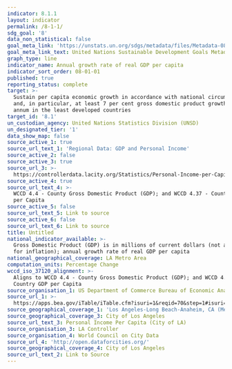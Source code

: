 ```yaml
---
indicator: 8.1.1
layout: indicator
permalink: /8-1-1/
sdg_goal: '8'
data_non_statistical: false
goal_meta_link: 'https://unstats.un.org/sdgs/metadata/files/Metadata-08-01-01.pdf '
goal_meta_link_text: United Nations Sustainable Development Goals Metadata (PDF 232 KB)
graph_type: line
indicator_name: Annual growth rate of real GDP per capita
indicator_sort_order: 08-01-01
published: true
reporting_status: complete
target: >-
  Sustain per capita economic growth in accordance with national circumstances
  and, in particular, at least 7 per cent gross domestic product growth per
  annum in the least developed countries
target_id: '8.1'
un_custodian_agency: United Nations Statistics Division (UNSD)
un_designated_tier: '1'
data_show_map: false
source_active_1: true
source_url_text_1: 'Regional Data: GDP and Personal Income'
source_active_2: false
source_active_3: true
source_url_3: >-
  https://controllerdata.lacity.org/Statistics/Personal-Income-per-Capita/yw5p-36js
source_active_4: true
source_url_text_4: >-
  WCCD 4.4 - County Gross Domestic Product (GDP); and WCCD 4.37 - Country GDP
  per Capita
source_active_5: false
source_url_text_5: Link to source
source_active_6: false
source_url_text_6: Link to source
title: Untitled
national_indicator_available: >-
  Gross Domestic Product (GDP) is in millions of current dollars (not adjusted
  for inflation); annual growth rate of real GDP per capita
national_geographical_coverage: LA Metro Area
computation_units: Percentage Change
wccd_iso_37120_alignment: >-
  Aligns to WCCD 4.4 - County Gross Domestic Product (GDP); and WCCD 4.37 -
  Country GDP per Capita
source_organisation_1: US Department of Commerce Bureau of Economic Analysis
source_url_1: >-
  https://apps.bea.gov/iTable/iTable.cfm?isuri=1&reqid=70&step=1#isuri=1&reqid=70&step=1
source_geographical_coverage_1: 'Los Angeles-Long Beach-Anaheim, CA (Metropolitan Statistical Area) '
source_geographical_coverage_3: City of Los Angeles
source_url_text_3: Personal Income Per Capita (City of LA)
source_organisation_3: LA Controller
source_organisation_4: World Council on City Data
source_url_4: 'http://open.dataforcities.org/'
source_geographical_coverage_4: City of Los Angeles
source_url_text_2: Link to Source
---
```

